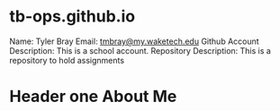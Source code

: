 # tb-ops.github.io
Name: Tyler Bray
Email: tmbray@my.waketech.edu
Github Account Description: This is a school account.
Repository Description: This is a repository to hold assignments

# Header one About Me
